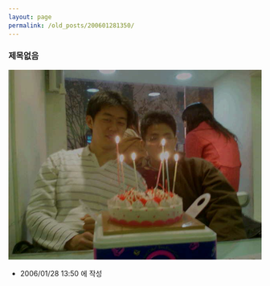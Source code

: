```yaml
---
layout: page
permalink: /old_posts/200601281350/
---
```


### 제목없음

![c0003499_13492287.jpg](200601281350/c0003499_13492287.jpg) <center></center>



- 2006/01/28 13:50 에 작성